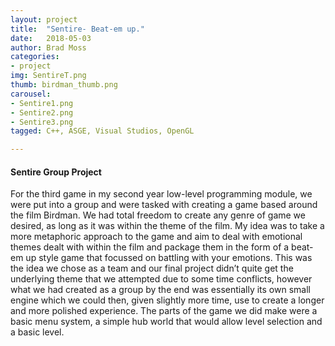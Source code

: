 ```yaml
---
layout: project
title:  "Sentire- Beat-em up."
date:   2018-05-03
author: Brad Moss
categories:
- project
img: SentireT.png
thumb: birdman_thumb.png
carousel:
- Sentire1.png
- Sentire2.png
- Sentire3.png
tagged: C++, ASGE, Visual Studios, OpenGL

---
```

#### Sentire Group Project

For the third game in my second year low-level programming module, we were put into a group and were tasked with creating a game based around the film Birdman. We had total freedom to create any genre of game we desired, as long as it was within the theme of the film. My idea was to take a more metaphoric approach to the game and aim to deal with emotional themes dealt with within the film and package them in the form of a beat-em up style game that focussed on battling with your emotions. This was the idea we chose as a team and our final project didn’t quite get the underlying theme that we attempted due to some time conflicts, however what we had created as a group by the end was essentially its own small engine which we could then, given slightly more time, use to create a longer and more polished experience. The parts of the game we did make were a basic menu system, a simple hub world that would allow level selection and a basic level.

